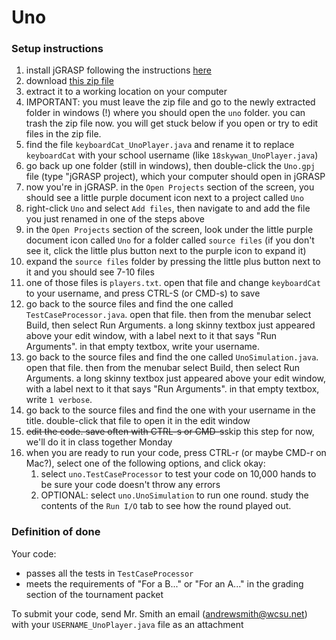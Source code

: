 # Uno
### Setup instructions
1. install jGRASP following the instructions [here](https://courses.cs.washington.edu/courses/cse14x/software/jgrasp.html)
1. download [this zip file](https://drive.google.com/open?id=1UCMPdlqFl6zOxCwGJhXbM7xrl6LeQTUA)
1. extract it to a working location on your computer
1. IMPORTANT: you must leave the zip file and go to the newly extracted folder in windows (!) where you should open the `uno` folder. you can trash the zip file now. you will get stuck below if you open or try to edit files in the zip file.
1. find the file `keyboardCat_UnoPlayer.java` and rename it to replace `keyboardCat` with your school username (like `18skywan_UnoPlayer.java`)
1. go back up one folder (still in windows), then double-click the `Uno.gpj` file (type "jGRASP project), which your computer should open in jGRASP
1. now you're in jGRASP. in the `Open Projects` section of the screen, you should see a little purple document icon next to a project called `Uno`
1. right-click `Uno` and select `Add files`, then navigate to and add the file you just renamed in one of the steps above
1. in the `Open Projects` section of the screen, look under the little purple document icon called `Uno` for a folder called `source files` (if you don't see it, click the little plus button next to the purple icon to expand it)
1. expand the `source files` folder by pressing the little plus button next to it and you should see 7-10 files
1. one of those files is `players.txt`. open that file and change `keyboardCat` to your username, and press CTRL-S (or CMD-s) to save
1. go back to the source files and find the one called `TestCaseProcessor.java`. open that file. then from the menubar select Build, then select Run Arguments. a long skinny textbox just appeared above your edit window, with a label next to it that says "Run Arguments". in that empty textbox, write your username.
1. go back to the source files and find the one called `UnoSimulation.java`. open that file. then from the menubar select Build, then select Run Arguments. a long skinny textbox just appeared above your edit window, with a label next to it that says "Run Arguments". in that empty textbox, write `1 verbose`.
1. go back to the source files and find the one with your username in the title. double-click that file to open it in the edit window
1. ~~edit the code. save often with CTRL-s or CMD-s~~skip this step for now, we'll do it in class together Monday
1. when you are ready to run your code, press CTRL-r (or maybe CMD-r on Mac?), select one of the following options, and click okay:
   1. select `uno.TestCaseProcessor` to test your code on 10,000 hands to be sure your code doesn't throw any errors
   1. OPTIONAL: select `uno.UnoSimulation` to run one round. study the contents of the `Run I/O` tab to see how the round played out.

### Definition of done
Your code:
* passes all the tests in `TestCaseProcessor`
* meets the requirements of "For a B..." or "For an A..." in the grading section of the tournament packet

To submit your code, send Mr. Smith an email (andrewsmith@wcsu.net) with your `USERNAME_UnoPlayer.java` file as an attachment
